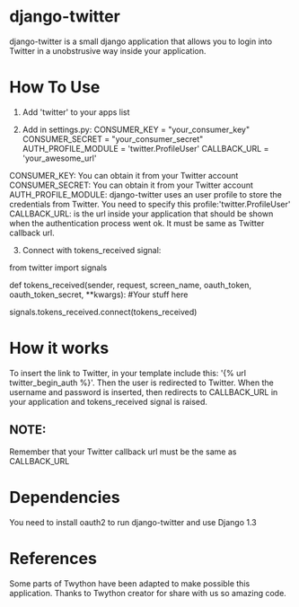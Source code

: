 django-twitter
==============
django-twitter is a small django application that allows you to login into Twitter in a 
unobstrusive way inside your application.

How To Use
==========
1. Add 'twitter' to your apps list

2. Add in settings.py:
    CONSUMER_KEY = "your_consumer_key"
    CONSUMER_SECRET = "your_consumer_secret"
    AUTH_PROFILE_MODULE = 'twitter.ProfileUser'
    CALLBACK_URL = 'your_awesome_url'

CONSUMER_KEY: You can obtain it from your Twitter account
CONSUMER_SECRET: You can obtain it from your Twitter account
AUTH_PROFILE_MODULE: django-twitter uses an user profile to store the credentials from Twitter.
You need to specify this profile:'twitter.ProfileUser'
CALLBACK_URL: is the url inside your application that should be shown when the authentication process went ok. It must be same as Twitter callback url.

3. Connect with tokens_received signal:

from twitter import signals

def tokens_received(sender, request, screen_name, oauth_token, oauth_token_secret, **kwargs):
    #Your stuff here

signals.tokens_received.connect(tokens_received)

How it works
============
To insert the link to Twitter, in your template include this: '{% url twitter_begin_auth %}'. 
Then the user is redirected to Twitter. 
When the username and password is inserted, then redirects to CALLBACK_URL in your application and tokens_received signal is raised.

NOTE:
-----
Remember that your Twitter callback url must be the same as CALLBACK_URL

Dependencies
============
You need to install oauth2 to run django-twitter and use Django 1.3

References
==========
Some parts of Twython have been adapted to make possible this application. Thanks to Twython creator
for share with us so amazing code.
